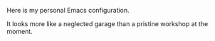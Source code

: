 Here is my personal Emacs configuration.

It looks more like a neglected garage than a pristine workshop at the moment.
